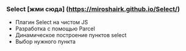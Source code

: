 ### Select [жми сюда] (https://miroshairk.github.io/Select/)
- Плагин Select на чистом JS
- Разработка с помощью Parcel
- Динамическое построение пунктов select
- Выбор нужного пункта 
